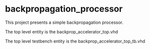 # backpropagation_processor
This project presents a simple backpropagation processor.


The top level entity is the backprop_accelerator_top.vhd


The top level testbench entity is the backprop_accelerator_top_tb.vhd
